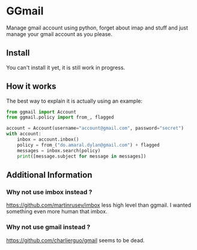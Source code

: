 # GGmail

Manage gmail account using python, forget about imap and stuff and just manage your gmail account as you please.

## Install

You can't install it yet, it is still work in progress.

## How it works

The best way to explain it is actually using an example:

```python
from ggmail import Account
from ggmail.policy import from_, flagged

account = Account(username="account@gmail.com", password="secret")
with account:
    inbox = account.inbox()
    policy = from_("do.amaral.dylan@gmail.com") + flagged
    messages = inbox.search(policy)
    print([message.subject for message in messages])
```

## Additional Information

### Why not use imbox instead ?

https://github.com/martinrusev/imbox less high level than ggmail. I wanted something even more human that imbox.

### Why not use gmail instead ?

https://github.com/charlierguo/gmail seems to be dead.